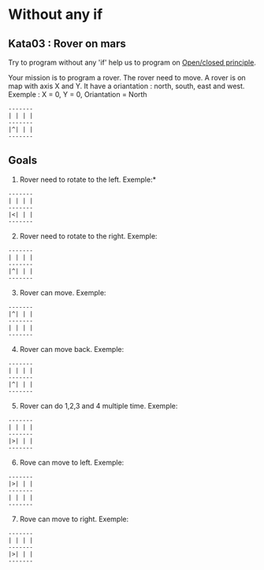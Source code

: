 # Without any if
## Kata03 : Rover on mars
Try to program without any 'if' help us to program on [Open/closed principle](https://en.wikipedia.org/wiki/Open/closed_principle).

Your mission is to program a rover. 
The rover need to move.
A rover is on map with axis X and Y. 
It have a oriantation : north, south, east and west.
Exemple : 
X = 0, Y = 0, Oriantation = North
```
-------
| | | |
-------
|^| | |
-------
```


## Goals
1. Rover need to rotate to the left. Exemple:*

  ```
  -------
  | | | |
  -------
  |<| | |
  -------
  ```
2. Rover need to rotate to the right. Exemple:

  ```
  -------
  | | | |
  -------
  |^| | |
  -------
  ```
3. Rover can move. Exemple:

  ```
  -------
  |^| | |
  -------
  | | | |
  -------
  ```
4. Rover can move back. Exemple:

  ```
  -------
  | | | |
  -------
  |^| | |
  -------
  ```
5. Rover can do 1,2,3 and 4 multiple time. Exemple:

  ```
  -------
  | | | |
  -------
  |>| | |
  -------
  ```
6. Rove can move to left. Exemple:

  ```
  -------
  |>| | |
  -------
  | | | |
  -------
  ```
7. Rove can move to right. Exemple:

  ```
  -------
  | | | |
  -------
  |>| | |
  -------
  ```
